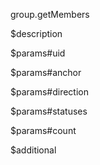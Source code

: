 group.getMembers

$description


$params#uid


$params#anchor


$params#direction


$params#statuses


$params#count


$additional
